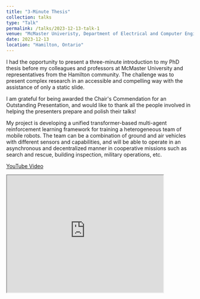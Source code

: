 ```yaml
---
title: "3-Minute Thesis"
collection: talks
type: "Talk"
permalink: /talks/2023-12-13-talk-1
venue: "McMaster Univeristy, Department of Electrical and Computer Engineering"
date: 2023-12-13
location: "Hamilton, Ontario"
---
```


I had the opportunity to present a three-minute introduction to my PhD thesis before my colleagues and professors at McMaster University and representatives from the Hamilton community. The challenge was to present complex research in an accessible and compelling way with the assistance of only a static slide.

I am grateful for being awarded the Chair's Commendation for an Outstanding Presentation, and would like to thank all the people involved in helping the presenters prepare and polish their talks!

My project is developing a unified transformer-based multi-agent reinforcement learning framework for training a heterogeneous team of mobile robots. The team can be a combination of ground and air vehicles with different sensors and capabilities, and will be able to operate in an asynchronous and decentralized manner in cooperative missions such as search and rescue, building inspection, military operations, etc. 

[YouTube Video](https://youtu.be/jHWcJR1PHKs)
<iframe width="420" height="315"
src="https://www.youtube.com/embed/tgbNymZ7vqY">
</iframe>